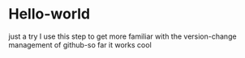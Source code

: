 # Hello-world
just a try
I use this step to get more familiar with the version-change management of github-so far it works cool
